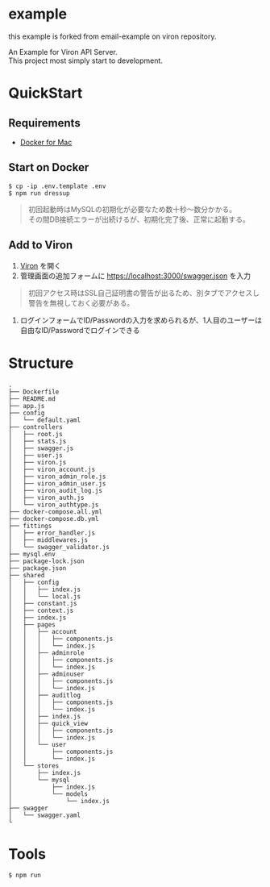 # example
this example is forked from email-example on viron repository.  

An Example for Viron API Server.  
This project most simply start to development.

# QuickStart

## Requirements

- [Docker for Mac](https://docs.docker.com/docker-for-mac/)

## Start on Docker

```
$ cp -ip .env.template .env
$ npm run dressup
```

> 初回起動時はMySQLの初期化が必要なため数十秒〜数分かかる。  
> その間DB接続エラーが出続けるが、初期化完了後、正常に起動する。

## Add to Viron

1. [Viron](https://cam-inc.github.io/viron/latest) を開く
1. 管理画面の追加フォームに [https://localhost:3000/swagger.json](https://localhost:3000/swagger.json) を入力

  > 初回アクセス時はSSL自己証明書の警告が出るため、別タブでアクセスし警告を無視しておく必要がある。

1. ログインフォームでID/Passwordの入力を求められるが、1人目のユーザーは自由なID/Passwordでログインできる

# Structure

```
.
├── Dockerfile
├── README.md
├── app.js
├── config
│   └── default.yaml
├── controllers
│   ├── root.js
│   ├── stats.js
│   ├── swagger.js
│   ├── user.js
│   ├── viron.js
│   ├── viron_account.js
│   ├── viron_admin_role.js
│   ├── viron_admin_user.js
│   ├── viron_audit_log.js
│   ├── viron_auth.js
│   └── viron_authtype.js
├── docker-compose.all.yml
├── docker-compose.db.yml
├── fittings
│   ├── error_handler.js
│   ├── middlewares.js
│   └── swagger_validator.js
├── mysql.env
├── package-lock.json
├── package.json
├── shared
│   ├── config
│   │   ├── index.js
│   │   └── local.js
│   ├── constant.js
│   ├── context.js
│   ├── index.js
│   ├── pages
│   │   ├── account
│   │   │   ├── components.js
│   │   │   └── index.js
│   │   ├── adminrole
│   │   │   ├── components.js
│   │   │   └── index.js
│   │   ├── adminuser
│   │   │   ├── components.js
│   │   │   └── index.js
│   │   ├── auditlog
│   │   │   ├── components.js
│   │   │   └── index.js
│   │   ├── index.js
│   │   ├── quick_view
│   │   │   ├── components.js
│   │   │   └── index.js
│   │   └── user
│   │       ├── components.js
│   │       └── index.js
│   └── stores
│       ├── index.js
│       └── mysql
│           ├── index.js
│           └── models
│               └── index.js
├── swagger
│   └── swagger.yaml
└
```

# Tools

```
$ npm run
```
